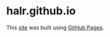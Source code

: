 # halr.github.io
This [site](https://halr.github.io) was built using [GitHub Pages](https://pages.github.com/).
